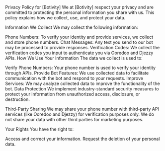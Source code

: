 Privacy Policy for [Botivity]
We at [Botivity] respect your privacy and are committed to protecting the personal information you share with us. This policy explains how we collect, use, and protect your data.

Information We Collect
We may collect the following information:

Phone Numbers: To verify your identity and provide services, we collect and store phone numbers.
Chat Messages: Any text you send to our bot may be processed to provide responses.
Verification Codes: We collect the verification codes you input to authenticate you via Ooredoo and Djezzy APIs.
How We Use Your Information
The data we collect is used to:

Verify Phone Numbers: Your phone number is used to verify your identity through APIs.
Provide Bot Features: We use collected data to facilitate communication with the bot and respond to your requests.
Improve Services: We may analyze collected data to improve the functionality of the bot.
Data Protection
We implement industry-standard security measures to protect your information from unauthorized access, disclosure, or destruction.

Third-Party Sharing
We may share your phone number with third-party API services (like Ooredoo and Djezzy) for verification purposes only. We do not share your data with other third parties for marketing purposes.

Your Rights
You have the right to:

Access and correct your information.
Request the deletion of your personal data.

